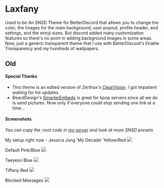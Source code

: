 # Laxfany
Used to be An SNSD Theme for BetterDiscord that allows you to change the color, the images for the main background, user popout, profile header, and settings, and the emoji sizes. But discord added many customization features so there's no point in adding background images in some areas. Now, just a generic transparent theme that I use with BetterDiscord's Enable Transparency and my hundreds of wallpapers.




## Old
#### Special Thanks
- This theme is an edited version of Zerthox's [ClearVision](https://github.com/Zerthox/ClearVision/). I got impatient waiting for his updates.
- BeardDesign's [SmarterEmbeds](https://github.com/BeardDesign1/SmarterEmbeds) is great for kpop servers since all we do is send pictures. Now only if everyone could stop sending one link at a time...

#### Screenshots
*You can copy the :root code in [my server](https://discord.gg/NWdcTw5) and look at more SNSD presets*

My setup right now - Jessica Jung 'My Decade' Yellow/Red
![](https://cdn.discordapp.com/attachments/273434068891467778/349138698761273344/MyDecadeJessicaTheme.jpg)

Default Pink/Blue
![](https://cdn.discordapp.com/attachments/280912458686922752/352973031737393162/DefaultTheme.jpg)

Taeyeon Blue
![](https://cdn.discordapp.com/attachments/273434068891467778/328643265442349056/TaeyeonBlueTheme2.jpg)

Tiffany Red
![](https://cdn.discordapp.com/attachments/273434068891467778/328635323959607296/TiffanyRedTheme.jpg)

Blocked Messages
![](https://cdn.discordapp.com/attachments/273434068891467778/338830532907630612/2017-07-22_19-20-43.gif)
